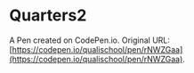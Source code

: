 # Quarters2

A Pen created on CodePen.io. Original URL: [https://codepen.io/qualischool/pen/rNWZGaa](https://codepen.io/qualischool/pen/rNWZGaa).


